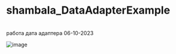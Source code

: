 # shambala_DataAdapterExample

<br /> работа дата адаптера 06-10-2023<br />

 
 ![image](https://github.com/fishman123456/shambala_DataAdapterExample/assets/106389581/c20b48bb-ef4e-46b0-9170-35fe54ea9199)

